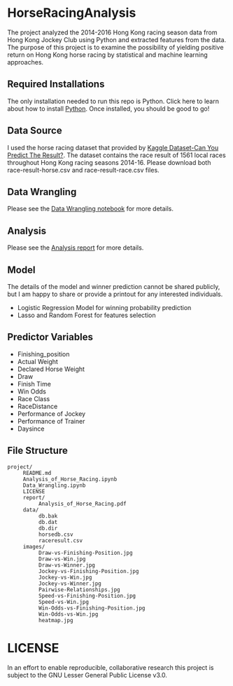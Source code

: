# HorseRacingAnalysis
The project analyzed the 2014-2016 Hong Kong racing season data from Hong Kong Jockey Club using Python and extracted features from the data. The purpose of this project is to examine the possibility of yielding positive return on Hong Kong horse racing by statistical and machine learning approaches.

## Required Installations
The only installation needed to run this repo is Python. Click here to learn about how to install [Python](https://www.python.org/getit/). Once installed, you should be good to go!

## Data Source
I used the horse racing dataset that provided by [Kaggle Dataset-Can You Predict The Result?](https://www.kaggle.com/lantanacamara/hong-kong-horse-racing). The dataset contains the race result of 1561 local races throughout Hong Kong racing seasons 2014-16. Please download both race-result-horse.csv and race-result-race.csv files.

## Data Wrangling 
Please see the [Data Wrangling notebook](Data_Wrangling.ipynb) for more details.
## Analysis
Please see the [Analysis report](report/Analysis_of_Horse_Racing.pdf) for more details.

## Model
The details of the model and winner prediction cannot be shared publicly, but I am happy to share or provide a printout for any interested individuals.

- Logistic Regression Model for winning probability prediction 
- Lasso and Random Forest for features selection

## Predictor Variables
- Finishing_position
- Actual Weight 
- Declared Horse Weight
- Draw
- Finish Time 
- Win Odds 
- Race Class 
- RaceDistance
- Performance of Jockey
- Performance of Trainer
- Daysince

## File Structure
```
project/
     README.md
     Analysis_of_Horse_Racing.ipynb
     Data_Wrangling.ipynb
     LICENSE
     report/
          Analysis_of_Horse_Racing.pdf    
     data/
          db.bak
          db.dat
          db.dir
          horsedb.csv
          raceresult.csv
     images/
          Draw-vs-Finishing-Position.jpg
          Draw-vs-Win.jpg
          Draw-vs-Winner.jpg
          Jockey-vs-Finishing-Position.jpg
          Jockey-vs-Win.jpg
          Jockey-vs-Winner.jpg
          Pairwise-Relationships.jpg
          Speed-vs-Finishing-Position.jpg
          Speed-vs-Win.jpg
          Win-Odds-vs-Finishing-Position.jpg
          Win-Odds-vs-Win.jpg
          heatmap.jpg
```

# LICENSE
In an effort to enable reproducible, collaborative research this project is subject to the GNU Lesser General Public License v3.0.
